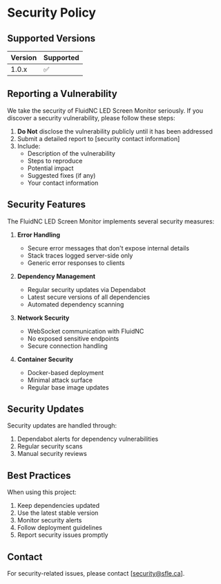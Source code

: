 # Security Policy

## Supported Versions

| Version | Supported          |
| ------- | ------------------ |
| 1.0.x   | :white_check_mark: |

## Reporting a Vulnerability

We take the security of FluidNC LED Screen Monitor seriously. If you discover a security vulnerability, please follow these steps:

1. **Do Not** disclose the vulnerability publicly until it has been addressed
2. Submit a detailed report to [security contact information]
3. Include:
   - Description of the vulnerability
   - Steps to reproduce
   - Potential impact
   - Suggested fixes (if any)
   - Your contact information

## Security Features

The FluidNC LED Screen Monitor implements several security measures:

1. **Error Handling**
   - Secure error messages that don't expose internal details
   - Stack traces logged server-side only
   - Generic error responses to clients

2. **Dependency Management**
   - Regular security updates via Dependabot
   - Latest secure versions of all dependencies
   - Automated dependency scanning

3. **Network Security**
   - WebSocket communication with FluidNC
   - No exposed sensitive endpoints
   - Secure connection handling

4. **Container Security**
   - Docker-based deployment
   - Minimal attack surface
   - Regular base image updates

## Security Updates

Security updates are handled through:
1. Dependabot alerts for dependency vulnerabilities
2. Regular security scans
3. Manual security reviews

## Best Practices

When using this project:
1. Keep dependencies updated
2. Use the latest stable version
3. Monitor security alerts
4. Follow deployment guidelines
5. Report security issues promptly

## Contact

For security-related issues, please contact [security@sfle.ca].
